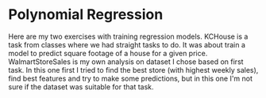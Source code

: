 # Polynomial Regression
Here are my two exercises with training regression models. KCHouse is a task from classes where we had straight tasks to do. It was about train a model to predict square footage of a house for a given price. WalmartStoreSales is my own analysis on dataset I chose based on first task. In this one first I tried to find the best store (with highest weekly sales), find best features and try to make some predictions, but in this one I'm not sure if the dataset was suitable for that task.